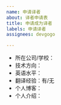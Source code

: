 ```yaml
---
name: 申请译者
about: 译者申请表
title: 申请成为译者
labels: 申请译者
assignees: devgogo

---
```


- 所在公司/学校：
- 技术方向：
- 英语水平：
- 翻译经验：有/无
- 个人博客：
- 个人介绍：
